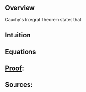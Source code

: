 ## Overview
Cauchy's Integral Theorem states that 
## Intuition
## Equations

## <u>Proof</u>:


## Sources:
